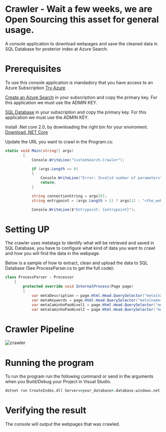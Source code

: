  # Crawler - Wait a few weeks, we are Open Sourcing this asset for general usage.

A console application to download webpages and save the cleaned data in SQL Database for posterior index at Azure Search.

# Prerequisites
To use this console application is mandadory that you have access to an Azure Subscription [Try Azure](https://azure.microsoft.com/en-us/free/)

[Create an Azure Search](https://docs.microsoft.com/en-us/azure/search/search-create-service-portal) in your subscription and copy the primary key. For this application we must use the ADMIN KEY.

[SQL Database](https://azure.microsoft.com/en-us/services/sql-database/) in your subscription and copy the primary key. For this application we must use the ADMIN KEY.

Install .Net core 2.0, by downloading the right bin for your enviroment.
[Download .NET Core](https://www.microsoft.com/net/download/core)

Update the URL you want to crawl in the Program.cs:

```c#
static void Main(string[] args)
        {
            Console.WriteLine("CustomSearch.Crawler");

            if (args.Length == 0)
            {
                Console.WriteLine("Error: Invalid number of parameters");
                return;
            }

            string connectionString = args[0];
            string entrypoint = (args.Length > 1) ? args[1] : "<the_website_you_want_to_crawl>";

            Console.WriteLine($"Entrypoint: {entrypoint}");
```
# Setting UP
The crawler uses metatags to identify what will be retrieved and saved in SQL Database, you have to configure what kind of data you want to crawl and how you will find the data in the webpage.

Below is a sample of how to extract, clean and upload the data to SQL Database (See ProcessParser.cs to get the full code): 

```c#
class ProcessParser : Processor
    {
        protected override void InternalProcess(Page page)
        {
            var metaDescription = page.Html.Head.QuerySelector("meta[name='description']") as IHtmlMetaElement;
            var metaKeywords = page.Html.Head.QuerySelector("meta[name='keywords']") as IHtmlMetaElement;
            var metaCaminhoPaoNivel1 = page.Html.Head.QuerySelector("meta[name='caminhopaonivel1']") as IHtmlMetaElement;
            var metaCaminhoPaoNivel2 = page.Html.Head.QuerySelector("meta[name='caminhopaonivel2']") as IHtmlMetaElement;

```
# Crawler Pipeline

![crawler](https://github.com/DXBrazil/CustomSearch/blob/master/imgs/crawler.png)


# Running the program

To run the program run the following command or send in the arguments when you Build/Debug your Project in Visual Studio.

```cmd
dotnet run CreateIndex.dll Server=<your_database>.database.windows.net;Database=<your_db>;uid=<user_id>;password=<password>
```

# Verifying the result

The console will output the webpages that was crawled.
